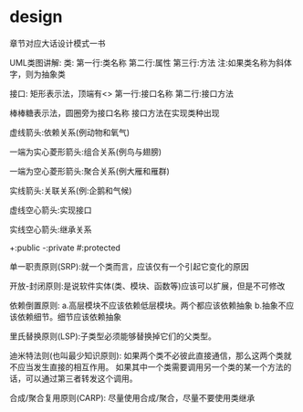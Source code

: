 # design

章节对应大话设计模式一书


UML类图讲解:
类:
第一行:类名称
第二行:属性
第三行:方法
注:如果类名称为斜体字，则为抽象类

接口:
矩形表示法，顶端有<<interface>>
第一行:接口名称
第二行:接口方法

棒棒糖表示法，圆圈旁为接口名称
接口方法在实现类种出现

虚线箭头:依赖关系(例动物和氧气)

一端为实心菱形箭头:组合关系(例鸟与翅膀)

一端为空心菱形箭头:聚合关系(例大雁和雁群)

实线箭头:关联关系(例:企鹅和气候)

虚线空心箭头:实现接口

实线空心箭头:继承关系

+:public
-:private
#:protected


单一职责原则(SRP):就一个类而言，应该仅有一个引起它变化的原因

开放-封闭原则:是说软件实体(类、模块、函数等)应该可以扩展，但是不可修改

依赖倒置原则:
a.高层模块不应该依赖低层模块。两个都应该依赖抽象
b.抽象不应该依赖细节。细节应该依赖抽象

里氏替换原则(LSP):子类型必须能够替换掉它们的父类型。

迪米特法则(也叫最少知识原则):
如果两个类不必彼此直接通信，那么这两个类就不应当发生直接的相互作用。
如果其中一个类需要调用另一个类的某一个方法的话，可以通过第三者转发这个调用。


合成/聚合复用原则(CARP):
尽量使用合成/聚合，尽量不要使用类继承